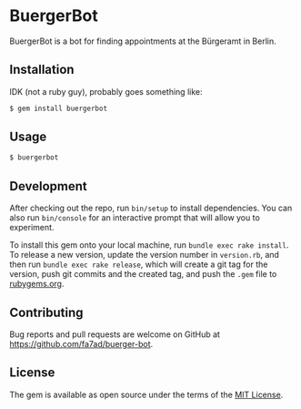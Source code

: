 # BuergerBot

BuergerBot is a bot for finding appointments at the Bürgeramt in Berlin.

## Installation

IDK (not a ruby guy), probably goes something like:

```bash
$ gem install buergerbot
```

## Usage

```sh
$ buergerbot
```

## Development

After checking out the repo, run `bin/setup` to install dependencies. You can also run `bin/console` for an interactive prompt that will allow you to experiment.

To install this gem onto your local machine, run `bundle exec rake install`. To release a new version, update the version number in `version.rb`, and then run `bundle exec rake release`, which will create a git tag for the version, push git commits and the created tag, and push the `.gem` file to [rubygems.org](https://rubygems.org).

## Contributing

Bug reports and pull requests are welcome on GitHub at https://github.com/fa7ad/buerger-bot.

## License

The gem is available as open source under the terms of the [MIT License](https://opensource.org/licenses/MIT).
